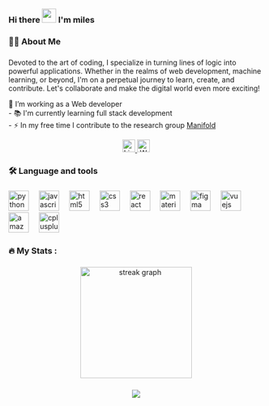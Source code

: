 ### Hi there <img src="https://media.giphy.com/media/hvRJCLFzcasrR4ia7z/giphy.gif" width="28px" height="28px"> I'm miles




###

<h3 align="left">👩‍💻  About Me</h3>

###

<p align="left"> Devoted to the art of coding, I specialize in turning lines of logic into powerful applications. Whether in the realms of web development, machine learning, or beyond, I'm on a perpetual journey to learn, create, and contribute. Let's collaborate and make the digital world even more exciting!</p>

<p align="left"> 🔭 I’m working as a Web developer 
  <br>- 📚 I'm currently learning full stack development
  <br>- ⚡ In my free time I contribute to the research group 
  <a href="https://www.manifoldrg.com" target="_blank"> Manifold</a></p>

<div align="center">
  <a href="https://www.linkedin.com/in/miles-batey" target="_blank">
    <img src="https://img.shields.io/static/v1?message=LinkedIn&logo=linkedin&label=&color=0077B5&logoColor=white&labelColor=&style=for-the-badge" height="25" alt="LinkedIn logo" />
  </a>
  
  <a href="https://www.milesbatey.com" target="_blank">
    <img src="https://img.shields.io/static/v1?message=milesbatey.com&logo=white-logo&label=&color=808080&logoColor=white&labelColor=&style=for-the-badge" height="25" alt="Website logo" />
  </a>

</div>



###

<h3 align="left">🛠 Language and tools</h3>

###

<div align="left">
  <img src="https://cdn.jsdelivr.net/gh/devicons/devicon/icons/python/python-original.svg" height="40" alt="python logo"  />
  <img width="12" />
  <img src="https://cdn.jsdelivr.net/gh/devicons/devicon/icons/javascript/javascript-original.svg" height="40" alt="javascript logo"  />
  <img width="12" />
  <img src="https://cdn.jsdelivr.net/gh/devicons/devicon/icons/html5/html5-original.svg" height="40" alt="html5 logo"  />
  <img width="12" />
  <img src="https://cdn.jsdelivr.net/gh/devicons/devicon/icons/css3/css3-original.svg" height="40" alt="css3 logo"  />
  <img width="12" />
  <img src="https://cdn.jsdelivr.net/gh/devicons/devicon/icons/react/react-original.svg" height="40" alt="react logo"  />
  <img width="12" />
  <img src="https://cdn.jsdelivr.net/gh/devicons/devicon/icons/materialui/materialui-original.svg" height="40" alt="materialui logo"  />
  <img width="12" />
  <img src="https://cdn.jsdelivr.net/gh/devicons/devicon/icons/figma/figma-original.svg" height="40" alt="figma logo"  />
  <img width="12" />
  <img src="https://cdn.jsdelivr.net/gh/devicons/devicon/icons/vuejs/vuejs-original.svg" height="40" alt="vuejs logo"  />
  <img width="12" />
  <img src="https://cdn.jsdelivr.net/gh/devicons/devicon/icons/amazonwebservices/amazonwebservices-original.svg" height="40" alt="amazonwebservices logo"  />
  <img width="12" />
  <img src="https://cdn.jsdelivr.net/gh/devicons/devicon/icons/cplusplus/cplusplus-original.svg" height="40" alt="cplusplus logo"  />
</div>

###

<h3 align="left">🔥   My Stats :</h3>

###

<div align="center">
  <img src="https://streak-stats.demolab.com?user=mdbatey&locale=en&mode=daily&theme=dark&hide_border=false&border_radius=5&order=3" height="220" alt="streak graph"  />
</div>

###

<div align="center">
  <img src="https://visitor-badge.laobi.icu/badge?page_id=mdbatey.mdbatey&"  />
</div>
